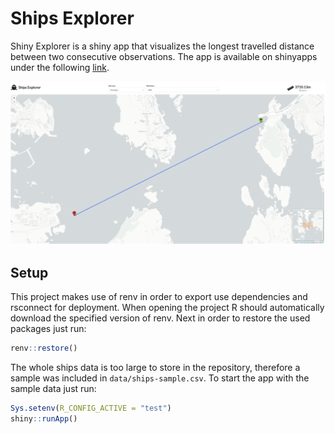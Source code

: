 # Ships Explorer

Shiny Explorer is a shiny app that visualizes the longest travelled distance between two consecutive observations. The app is available on shinyapps under the following [link](https://ryszard-szymaski.shinyapps.io/shipsexplorer/).


![app screenshot](.images/app-screenshot.png)


## Setup

This project makes use of renv in order to export use dependencies and rsconnect for deployment. When opening the project R should automatically download the specified version of renv. Next in order to restore the used packages just run:

```r
renv::restore()
```

The whole ships data is too large to store in the repository, therefore a sample was included in `data/ships-sample.csv`. To start the app with the sample data just run:
```r
Sys.setenv(R_CONFIG_ACTIVE = "test")
shiny::runApp()
```
